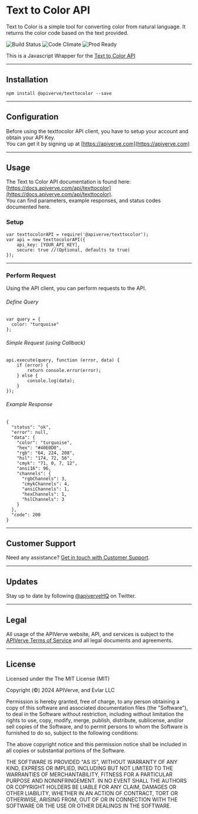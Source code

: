 Text to Color API
============

Text to Color is a simple tool for converting color from natural language. It returns the color code based on the text provided.

![Build Status](https://img.shields.io/badge/build-passing-green)
![Code Climate](https://img.shields.io/badge/maintainability-B-purple)
![Prod Ready](https://img.shields.io/badge/production-ready-blue)

This is a Javascript Wrapper for the [Text to Color API](https://apiverve.com/marketplace/api/texttocolor)

---

## Installation
	npm install @apiverve/texttocolor --save

---

## Configuration

Before using the texttocolor API client, you have to setup your account and obtain your API Key.  
You can get it by signing up at [https://apiverve.com](https://apiverve.com)

---

## Usage

The Text to Color API documentation is found here: [https://docs.apiverve.com/api/texttocolor](https://docs.apiverve.com/api/texttocolor).  
You can find parameters, example responses, and status codes documented here.

### Setup

```
var texttocolorAPI = require('@apiverve/texttocolor');
var api = new texttocolorAPI({
    api_key: [YOUR_API_KEY],
    secure: true //(Optional, defaults to true)
});
```

---


### Perform Request
Using the API client, you can perform requests to the API.

###### Define Query

```
var query = {
  color: "turquoise"
};
```

###### Simple Request (using Callback)

```
api.execute(query, function (error, data) {
    if (error) {
        return console.error(error);
    } else {
        console.log(data);
    }
});
```

###### Example Response

```
{
  "status": "ok",
  "error": null,
  "data": {
    "color": "turquoise",
    "hex": "#40E0D0",
    "rgb": "64, 224, 208",
    "hsl": "174, 72, 56",
    "cmyk": "71, 0, 7, 12",
    "ansi16": 96,
    "channels": {
      "rgbChannels": 3,
      "cmykChannels": 4,
      "ansiChannels": 1,
      "hexChannels": 1,
      "hslChannels": 3
    }
  },
  "code": 200
}
```

---

## Customer Support

Need any assistance? [Get in touch with Customer Support](https://apiverve.com/contact).

---

## Updates
Stay up to date by following [@apiverveHQ](https://twitter.com/apiverveHQ) on Twitter.

---

## Legal

All usage of the APIVerve website, API, and services is subject to the [APIVerve Terms of Service](https://apiverve.com/terms) and all legal documents and agreements.

---

## License
Licensed under the The MIT License (MIT)

Copyright (&copy;) 2024 APIVerve, and Evlar LLC

Permission is hereby granted, free of charge, to any person obtaining a copy of this software and associated documentation files (the "Software"), to deal in the Software without restriction, including without limitation the rights to use, copy, modify, merge, publish, distribute, sublicense, and/or sell copies of the Software, and to permit persons to whom the Software is furnished to do so, subject to the following conditions:

The above copyright notice and this permission notice shall be included in all copies or substantial portions of the Software.

THE SOFTWARE IS PROVIDED "AS IS", WITHOUT WARRANTY OF ANY KIND, EXPRESS OR IMPLIED, INCLUDING BUT NOT LIMITED TO THE WARRANTIES OF MERCHANTABILITY, FITNESS FOR A PARTICULAR PURPOSE AND NONINFRINGEMENT. IN NO EVENT SHALL THE AUTHORS OR COPYRIGHT HOLDERS BE LIABLE FOR ANY CLAIM, DAMAGES OR OTHER LIABILITY, WHETHER IN AN ACTION OF CONTRACT, TORT OR OTHERWISE, ARISING FROM, OUT OF OR IN CONNECTION WITH THE SOFTWARE OR THE USE OR OTHER DEALINGS IN THE SOFTWARE.
